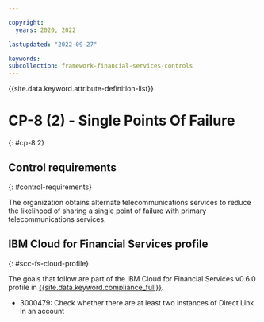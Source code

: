 ```yaml
---

copyright:
  years: 2020, 2022

lastupdated: "2022-09-27"

keywords: 
subcollection: framework-financial-services-controls
---
```


{{site.data.keyword.attribute-definition-list}}

         
# CP-8 (2) - Single Points Of Failure
{: #cp-8.2}

## Control requirements
{: #control-requirements}

The organization obtains alternate telecommunications services to reduce the likelihood of sharing a single point of failure with primary telecommunications services.

## IBM Cloud for Financial Services profile
{: #scc-fs-cloud-profile}

The goals that follow are part of the IBM Cloud for Financial Services v0.6.0 profile in [{{site.data.keyword.compliance_full}}](/docs/security-compliance?topic=security-compliance-getting-started).

- 3000479: Check whether there are at least two instances of Direct Link in an account



